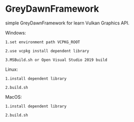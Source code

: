 # GreyDawnFramework
simple GreyDawnFramework for learn Vulkan Graphics API.

Windows:

	1.set environment path VCPKG_ROOT

	2.use vcpkg install dependent library

	3.MSBuild.sh or Open Visual Studio 2019 build

Linux:

	1.install dependent library

	2.build.sh

MacOS:

	1.install dependent library

	2.build.sh
